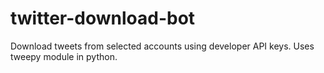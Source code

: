 # twitter-download-bot
Download tweets from selected accounts using developer API keys. Uses tweepy module in python.
